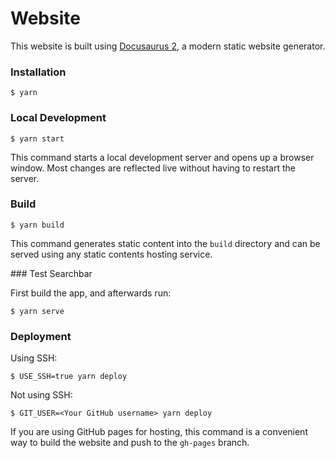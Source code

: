 # Website

This website is built using [Docusaurus 2](https://docusaurus.io/), a modern static website
generator.

### Installation

```
$ yarn
```

### Local Development

```
$ yarn start
```

This command starts a local development server and opens up a browser window. Most changes are
reflected live without having to restart the server.

### Build

```
$ yarn build
```

This command generates static content into the `build` directory and can be served using any static
contents hosting service.

### Test Searchbar

First build the app, and afterwards run:

```
$ yarn serve
```

### Deployment

Using SSH:

```
$ USE_SSH=true yarn deploy
```

Not using SSH:

```
$ GIT_USER=<Your GitHub username> yarn deploy
```

If you are using GitHub pages for hosting, this command is a convenient way to build the website and
push to the `gh-pages` branch.

